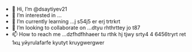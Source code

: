 - 👋 Hi, I’m @dsaytiyev21
- 👀 I’m interested in ...
- 🌱 I’m currently learning ...j s54j5 er erj trtrkrt 
- 💞️ I’m looking to collaborate on ...dtyu rhthrttey jo t87
- 📫 How to reach me ...dzfhdfhhaeer tu rthk hj tjwy srty4 4  6456tryrt ret
1кц уйyrulafarfe kyutyt kruygwergwer
<!---
dsaytiyev21/dsaytiyev21 is a ✨ special ✨ repository because its `README.md` (this file) appears on your GitHub profile.
You can click the Preview link to take a look at your changes.
--->
